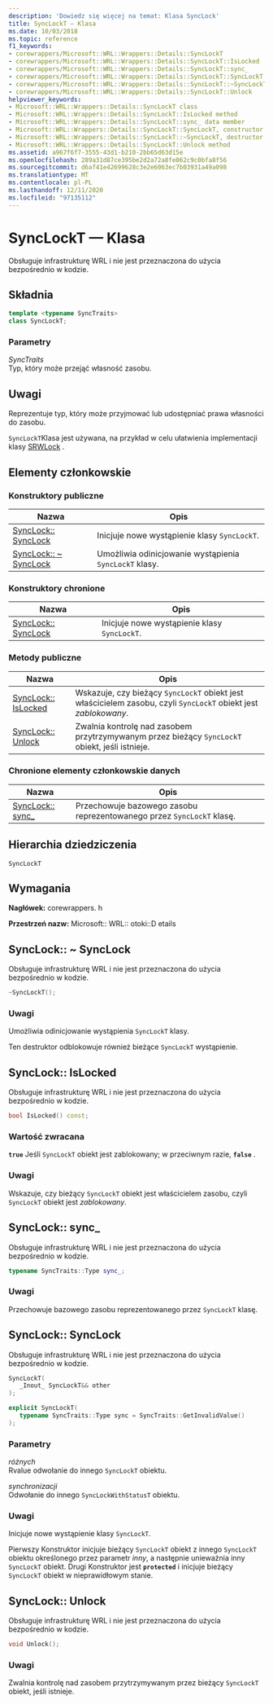 ```yaml
---
description: 'Dowiedz się więcej na temat: Klasa SyncLock'
title: SyncLockT — Klasa
ms.date: 10/03/2018
ms.topic: reference
f1_keywords:
- corewrappers/Microsoft::WRL::Wrappers::Details::SyncLockT
- corewrappers/Microsoft::WRL::Wrappers::Details::SyncLockT::IsLocked
- corewrappers/Microsoft::WRL::Wrappers::Details::SyncLockT::sync_
- corewrappers/Microsoft::WRL::Wrappers::Details::SyncLockT::SyncLockT
- corewrappers/Microsoft::WRL::Wrappers::Details::SyncLockT::~SyncLockT
- corewrappers/Microsoft::WRL::Wrappers::Details::SyncLockT::Unlock
helpviewer_keywords:
- Microsoft::WRL::Wrappers::Details::SyncLockT class
- Microsoft::WRL::Wrappers::Details::SyncLockT::IsLocked method
- Microsoft::WRL::Wrappers::Details::SyncLockT::sync_ data member
- Microsoft::WRL::Wrappers::Details::SyncLockT::SyncLockT, constructor
- Microsoft::WRL::Wrappers::Details::SyncLockT::~SyncLockT, destructor
- Microsoft::WRL::Wrappers::Details::SyncLockT::Unlock method
ms.assetid: a967f6f7-3555-43d1-b210-2bb65d63d15e
ms.openlocfilehash: 289a31d87ce395be2d2a72a8fe062c9c0bfa8f56
ms.sourcegitcommit: d6af41e42699628c3e2e6063ec7b03931a49a098
ms.translationtype: MT
ms.contentlocale: pl-PL
ms.lasthandoff: 12/11/2020
ms.locfileid: "97135112"
---
```

# <a name="synclockt-class"></a>SyncLockT — Klasa

Obsługuje infrastrukturę WRL i nie jest przeznaczona do użycia bezpośrednio w kodzie.

## <a name="syntax"></a>Składnia

```cpp
template <typename SyncTraits>
class SyncLockT;
```

### <a name="parameters"></a>Parametry

*SyncTraits*<br/>
Typ, który może przejąć własność zasobu.

## <a name="remarks"></a>Uwagi

Reprezentuje typ, który może przyjmować lub udostępniać prawa własności do zasobu.

`SyncLockT`Klasa jest używana, na przykład w celu ułatwienia implementacji klasy [SRWLock](srwlock-class.md) .

## <a name="members"></a>Elementy członkowskie

### <a name="public-constructors"></a>Konstruktory publiczne

Nazwa                                      | Opis
----------------------------------------- | ----------------------------------------------------
[SyncLock:: SyncLock](#synclockt)        | Inicjuje nowe wystąpienie klasy `SyncLockT`.
[SyncLock:: ~ SyncLock](#tilde-synclockt) | Umożliwia odinicjowanie wystąpienia `SyncLockT` klasy.

### <a name="protected-constructors"></a>Konstruktory chronione

Nazwa                               | Opis
---------------------------------- | ----------------------------------------------------
[SyncLock:: SyncLock](#synclockt) | Inicjuje nowe wystąpienie klasy `SyncLockT`.

### <a name="public-methods"></a>Metody publiczne

Nazwa                             | Opis
-------------------------------- | --------------------------------------------------------------------------------------------------------------
[SyncLock:: IsLocked](#islocked) | Wskazuje, czy bieżący `SyncLockT` obiekt jest właścicielem zasobu, czyli `SyncLockT` obiekt jest *zablokowany*.
[SyncLock:: Unlock](#unlock)     | Zwalnia kontrolę nad zasobem przytrzymywanym przez bieżący `SyncLockT` obiekt, jeśli istnieje.

### <a name="protected-data-members"></a>Chronione elementy członkowskie danych

Nazwa                      | Opis
------------------------- | -------------------------------------------------------------------
[SyncLock:: sync_](#sync) | Przechowuje bazowego zasobu reprezentowanego przez `SyncLockT` klasę.

## <a name="inheritance-hierarchy"></a>Hierarchia dziedziczenia

`SyncLockT`

## <a name="requirements"></a>Wymagania

**Nagłówek:** corewrappers. h

**Przestrzeń nazw:** Microsoft:: WRL:: otoki::D etails

## <a name="synclocktsynclockt"></a><a name="tilde-synclockt"></a> SyncLock:: ~ SyncLock

Obsługuje infrastrukturę WRL i nie jest przeznaczona do użycia bezpośrednio w kodzie.

```cpp
~SyncLockT();
```

### <a name="remarks"></a>Uwagi

Umożliwia odinicjowanie wystąpienia `SyncLockT` klasy.

Ten destruktor odblokowuje również bieżące `SyncLockT` wystąpienie.

## <a name="synclocktislocked"></a><a name="islocked"></a> SyncLock:: IsLocked

Obsługuje infrastrukturę WRL i nie jest przeznaczona do użycia bezpośrednio w kodzie.

```cpp
bool IsLocked() const;
```

### <a name="return-value"></a>Wartość zwracana

**`true`** Jeśli `SyncLockT` obiekt jest zablokowany; w przeciwnym razie, **`false`** .

### <a name="remarks"></a>Uwagi

Wskazuje, czy bieżący `SyncLockT` obiekt jest właścicielem zasobu, czyli `SyncLockT` obiekt jest *zablokowany*.

## <a name="synclocktsync_"></a><a name="sync"></a> SyncLock:: sync_

Obsługuje infrastrukturę WRL i nie jest przeznaczona do użycia bezpośrednio w kodzie.

```cpp
typename SyncTraits::Type sync_;
```

### <a name="remarks"></a>Uwagi

Przechowuje bazowego zasobu reprezentowanego przez `SyncLockT` klasę.

## <a name="synclocktsynclockt"></a><a name="synclockt"></a> SyncLock:: SyncLock

Obsługuje infrastrukturę WRL i nie jest przeznaczona do użycia bezpośrednio w kodzie.

```cpp
SyncLockT(
   _Inout_ SyncLockT&& other
);

explicit SyncLockT(
   typename SyncTraits::Type sync = SyncTraits::GetInvalidValue()
);
```

### <a name="parameters"></a>Parametry

*różnych*<br/>
Rvalue odwołanie do innego `SyncLockT` obiektu.

*synchronizacji*<br/>
Odwołanie do innego `SyncLockWithStatusT` obiektu.

### <a name="remarks"></a>Uwagi

Inicjuje nowe wystąpienie klasy `SyncLockT`.

Pierwszy Konstruktor inicjuje bieżący `SyncLockT` obiekt z innego `SyncLockT` obiektu określonego przez parametr *inny*, a następnie unieważnia inny `SyncLockT` obiekt. Drugi Konstruktor jest **`protected`** i inicjuje bieżący `SyncLockT` obiekt w nieprawidłowym stanie.

## <a name="synclocktunlock"></a><a name="unlock"></a> SyncLock:: Unlock

Obsługuje infrastrukturę WRL i nie jest przeznaczona do użycia bezpośrednio w kodzie.

```cpp
void Unlock();
```

### <a name="remarks"></a>Uwagi

Zwalnia kontrolę nad zasobem przytrzymywanym przez bieżący `SyncLockT` obiekt, jeśli istnieje.
